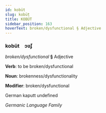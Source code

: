 ```yaml
---
id: kobüt
slug: kobüt
title: KOBÜT
sidebar_position: 163
hoverText: broken/dysfunctional § Adjective
---
```


### kobüt&emsp;<span kind="abugida">ɔʋ̆ʄ</span>

*broken/dysfunctional* **§** Adjective

**Verb**: to be broken/dysfunctional

**Noun**: brokenness/dysfunctionality

**Modifier**: broken/dysfunctional

German kaputt undefined

*Germanic Language Family*